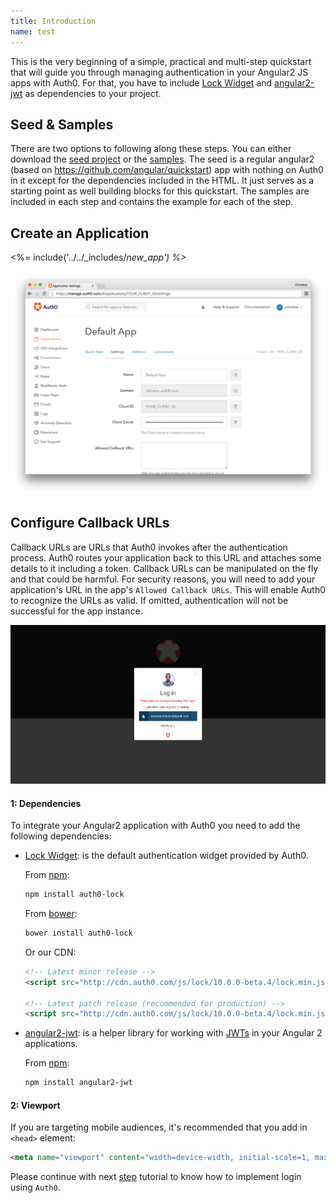 ```yaml
---
title: Introduction
name: test
---
```


This is the very beginning of a simple, practical and multi-step quickstart that will guide you through managing authentication in your Angular2 JS apps with Auth0. For that, you have to include
[Lock Widget](https://github.com/auth0/lock) and [angular2-jwt](https://github.com/auth0/angular2-jwt) as dependencies to your project.

## Seed & Samples

There are two options to following along these steps. You can either download the [seed project](https://github.com/auth0-samples/auth0-angularjs2-systemjs-sample/tree/master/00-Starter-Seed) or the [samples](https://github.com/auth0-samples/auth0-angularjs2-systemjs-sample). The seed is a regular angular2 (based on https://github.com/angular/quickstart) app with nothing on Auth0 in it except for the dependencies included in the HTML. It just serves as a starting point as well building blocks for this quickstart. The samples are included in each step and contains the example for each of the step.

## Create an Application

<%= include('../../_includes/_new_app') %>_

![App Dashboard](/media/articles/angularjs/app_dashboard.png)


## Configure Callback URLs

Callback URLs are URLs that Auth0 invokes after the authentication process. Auth0 routes your application back to this URL and attaches some details to it including a token. Callback URLs can be manipulated on the fly and that could be harmful. For security reasons, you will need to add your application's URL in the app's `Allowed Callback URLs`. This will enable Auth0 to recognize the URLs as valid. If omitted, authentication will not be successful for the app instance.

![Callback error](/media/articles/angularjs/callback_error2.png)

#### 1: Dependencies
To integrate your Angular2 application with Auth0 you need to add the following dependencies:

- [Lock Widget](https://github.com/auth0/lock): is the default authentication widget provided by Auth0.

    From [npm](https://npmjs.org):

    ```sh
    npm install auth0-lock
    ```

    From [bower](http://bower.io):

    ```sh
    bower install auth0-lock
    ```

    Or our CDN:

    ```html
    <!-- Latest minor release -->
    <script src="http://cdn.auth0.com/js/lock/10.0.0-beta.4/lock.min.js"></script>

    <!-- Latest patch release (recommended for production) -->
    <script src="http://cdn.auth0.com/js/lock/10.0.0-beta.4/lock.min.js"></script>
    ```

- [angular2-jwt](https://github.com/auth0/angular2-jwt): is a helper library for working with [JWTs](http://jwt.io/introduction) in your Angular 2 applications.

    From [npm](https://npmjs.org):

    ```sh
    npm install angular2-jwt
    ```

#### 2: Viewport

If you are targeting mobile audiences, it's recommended that you add in `<head>` element:

```html
<meta name="viewport" content="width=device-width, initial-scale=1, maximum-scale=1, user-scalable=0"/>
```

Please continue with next [step](link_to_login) tutorial to know how to implement login using `Auth0`.
